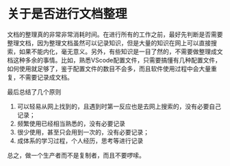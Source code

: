 # 关于是否进行文档整理


文档的整理真的非常非常消耗时间。在进行所有的工作之前，最好先判断是否需要整理文档，因为整理文档虽然可以记录知识，但是大量的知识在网上可以直接搜索，如果不能内化，毫无意义。另外，有些知识是一目了然的，不需要做整理成文档这种多余的事情。比如，熟悉VScode配置文件，只需要搞懂有几种配置文件，如何使用就足够了，鉴于配置文件的数目不会多，而且软件使用过程中会大量重复，不需要记录成文档。

最后总结了几个原则

1. 可以轻易从网上找到的，且遇到时第一反应也是去网上搜索的，没有必要自己记录；
2. 频繁使用已经相当熟悉的，没有必要记录
3. 很少使用，甚至只会用到一次的，没有必要记录；
4. 成体系的学习过程，个人经历，思考等进行记录

总之，做一个生产者而不是复制者，而且不要啰嗦。
